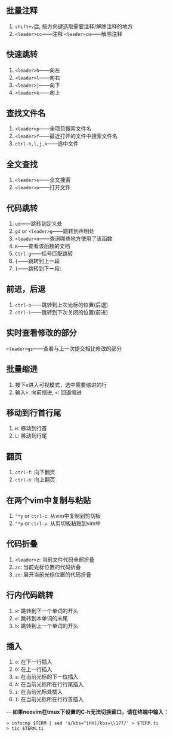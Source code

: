 ## 批量注释
1. `shift+v`后, 按方向键选取需要注释/解除注释的地方
2. `<leader>cc`——注释	`<leader>cu`——解除注释

## 快速跳转
1. `<leader>h`——向左
2. `<leader>l`——向右
3. `<leader>j`——向下
4. `<leader>k`——向上

## 查找文件名
1. `<leader>p`——全项目搜索文件名
2. `<leader>f`——最近打开的文件中搜索文件名
3. `ctrl-h,l,j,k`——选中文件

## 全文查找
1. `<leader>s`——全文搜索
2. `<leader>o`——打开文件

## 代码跳转
1. `ud`——跳转到定义处
2. `gd` or `<leader>g`——跳转到声明处
3. `<leader>n`——查询哪些地方使用了该函数
4. `K`——查看该函数的文档
5. `Ctrl-g`——括号匹配跳转
6. `{`——跳转到上一段
7. `}`——跳转到下一段:

## 前进，后退
1. `ctrl-o`——跳转到上次光标的位置(后退)
2. `ctrl-i`——跳转到下次关闭的位置(前进)

## 实时查看修改的部分
`<leader>gs`——查看与上一次提交相比修改的部分

## 批量缩进
1. 按下v进入可视模式，选中需要缩进的行
2. 输入`>`: 向前缩进, `<`: 回退缩进

## 移动到行首行尾
1. `H`: 移动到行首
2. `L`: 移动到行尾

## 翻页
1. `ctrl-f`: 向下翻页
2. `ctrl-b`: 向上翻页

## 在两个vim中复制与粘贴
1. `"*y` or `ctrl-c`: 从vim中复制到剪切板
2. `"*p` or `ctrl-v`: 从剪切板粘贴到vim中

## 代码折叠
1. `<leader>z`: 当前文件代码全部折叠
2. `zc`: 当前光标位置的代码折叠
3. `zo`: 展开当前光标位置的代码折叠

## 行内代码跳转
1. `w`: 跳转到下一个单词的开头
2. `e`: 跳转到本单词的末尾
3. `b`: 跳转到上一个单词的开头

## 插入
1. `o`: 在下一行插入
2. `O`: 在上一行插入
3. `a`: 在当前光标的下一位插入
4. `A`: 在当前光标所在行行尾插入
5. `i`: 在当前光标处插入
6. `I`: 在当前光标所在行行首插入

--
**如果neovim在tmux下设置的C-h无法切换窗口，请在终端中输入：**

```
> infocmp $TERM | sed 's/kbs=^[hH]/kbs=\\177/' > $TERM.ti
> tic $TERM.ti
```